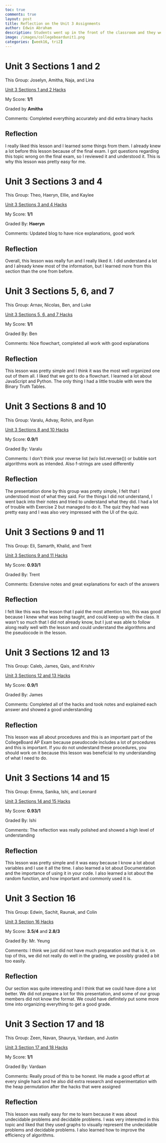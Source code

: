 ```yaml
---
toc: true
comments: true
layout: post
title: Reflection on the Unit 3 Assignments
author: Edwin Abraham
description: Students went up in the front of the classroom and they were told to take different sections of Unit 3 and teach it to the class.
image: /images/collegeboardunit1.png
categories: [week16, tri2]
---
```


# Unit 3 Sections 1 and 2
This Group: Joselyn, Amitha, Naja, and Lina

[Unit 3 Sections 1 and 2 Hacks](https://edwinkuttappi.github.io/fastpage1/week14/tri2/2022/11/28/Section1&2.html)

My Score: **1/1**

Graded by **Amitha**

Comments: Completed everything accurately and did extra binary hacks

## Reflection
I really liked this lesson and I learned some things from them. I already knew a lot before this lesson because of the final exam. I got questions regarding this topic wrong on the final exam, so I reviewed it and understood it. This is why this lesson was pretty easy for me.

# Unit 3 Sections 3 and 4
This Group: Theo, Haeryn, Ellie, and Kaylee

[Unit 3 Sections 3 and 4 Hacks](https://edwinkuttappi.github.io/fastpage1/week14/tri2/2022/11/29/Section3&4.html)

My Score: **1/1**

Graded By: **Haeryn**

Comments: Updated blog to have nice explanations, good work

## Reflection
Overall, this lesson was really fun and I really liked it. I did understand a lot and I already knew most of the information, but I learned more from this section than the one from before. 

# Unit 3 Sections 5, 6, and 7
This Group: Arnav, Nicolas, Ben, and Luke

[Unit 3 Sections 5, 6, and 7 Hacks](https://edwinkuttappi.github.io/fastpage1/week14/tri2/2022/12/01/Section5&6&7.html) 

My Score: **1/1**

Graded By: Ben

Comments: Nice flowchart, completed all work with good explanations

## Reflection
This lesson was pretty simple and I think it was the most well organized one out of them all. I liked that we got to do a flowchart. I learned a lot about JavaScript and Python. The only thing I had a little trouble with were the Binary Truth Tables.

# Unit 3 Sections 8 and 10
This Group: Varalu, Advay, Rohin, and Ryan

[Unit 3 Sections 8 and 10 Hacks](https://edwinkuttappi.github.io/fastpage1/week15/tri2/2022/12/05/Section8&10.html)

My Score: **0.9/1**

Graded By: Varalu

Comments: I don't think your reverse list (w/o list.reverse()) or bubble sort algorithms work as intended. Also f-strings are used differently

## Reflection
The presentation done by this group was pretty simple, I felt that I understood most of what they said. For the things I did not understand, I went back into their notes and tried to understand what they did. I had a lot of trouble with Exercise 2 but managed to do it. The quiz they had was pretty easy and I was also very impressed with the UI of the quiz.

# Unit 3 Sections 9 and 11
This Group: Eli, Samarth, Khalid, and Trent

[Unit 3 Sections 9 and 11 Hacks](https://github.com/EdwinKuttappi/fastpage1/blob/master/_posts/2022-12-06-Section9%2611.md)

My Score: **0.93/1**

Graded By: Trent

Comments: Extensive notes and great explanations for each of the answers

## Reflection
I felt like this was the lesson that I paid the most attention too, this was good because I knew what was being taught, and could keep up with the class. It wasn't so much that I did not already know, but I just was able to follow along really well with the lesson and could understand the algorithms and the pseudocode in the lesson.

# Unit 3 Sections 12 and 13
This Group: Caleb, James, Qais, and Krishiv

[Unit 3 Sections 12 and 13 Hacks](https://edwinkuttappi.github.io/fastpage1/week15/tri2/2022/12/08/Section12&13.html)

My Score: **0.9/1**

Graded By: James

Comments: Completed all of the hacks and took notes and explained each answer and showed a good understanding

## Reflection
This lesson was all about procedures and this is an important part of the CollegeBoard AP Exam because pseudocode includes a lot of procedures and this is important. If you do not understand these procedures, you should work on it because this lesson was beneficial to my understanding of what I need to do.

# Unit 3 Sections 14 and 15
This Group: Emma, Sanika, Ishi, and Leonard 

[Unit 3 Sections 14 and 15 Hacks](https://edwinkuttappi.github.io/fastpage1/week16/tri2/2022/12/12/Section14&15.html)

My Score: **0.93/1**

Graded By: Ishi

Comments: The reflection was really polished and showed a high level of understanding

## Reflection
This lesson was pretty simple and it was easy because I know a lot about variables and I use it all the time. I also learned a lot about Documentation and the importance of using it in your code. I also learned a lot about the random function, and how important and commonly used it is.

# Unit 3 Section 16
This Group: Edwin, Sachit, Raunak, and Colin 

[Unit 3 Section 16 Hacks](https://edwinkuttappi.github.io/farmers/)

My Score: **3.5/4** and **2.8/3**

Graded By: Mr. Yeung

Comments: I think we just did not have much preparation and that is it, on top of this, we did not really do well in the grading, we possibly graded a bit too easily.

## Reflection
Our section was quite interesting and I think that we could have done a lot better. We did not prepare a lot for this presentation, and some of our group members did not know the format. We could have definitely put some more time into organizing everything to get a good grade.

# Unit 3 Section 17 and 18
This Group: Zeen, Navan, Shaurya, Vardaan, and Justin

[Unit 3 Section 17 and 18 Hacks](https://edwinkuttappi.github.io/fastpage1/week16/tri2/2022/12/14/Section17&18.html)

My Score: **1/1**

Graded By: Vardaan

Comments: Really proud of this to be honest. He made a good effort at every single hack and he also did extra research and experimentation with the heap permutation after the hacks that were assigned

## Reflection
This lesson was really easy for me to learn because it was about undecidable problems and decidable problems. I was very interested in this topic and liked that they used graphs to visually represent the undecidable problems and decidable problems. I also learned how to improve the efficiency of algorithms.